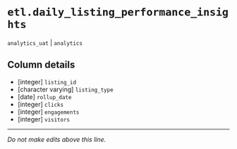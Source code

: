# `etl.daily_listing_performance_insights`
`analytics_uat` | `analytics`

## Column details
* [integer]   `listing_id`
* [character varying] `listing_type`
* [date]      `rollup_date`
* [integer]   `clicks`
* [integer]   `engagements`
* [integer]   `visitors`

-------------------------------------------------------------------------------
*Do not make edits above this line.*
